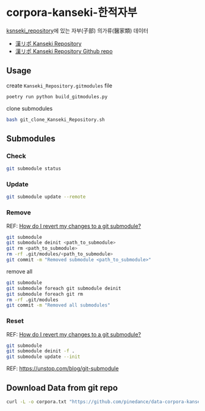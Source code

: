 # corpora-kanseki-한적자부

[ksnseki_repository](http://www.kanripo.org/)에 있는 자부(子部) 의가류(醫家類) 데이터

* [漢リポ Kanseki Repository](http://www.kanripo.org/)
* [漢リポ Kanseki Repository Github repo](https://github.com/kanripo)

## Usage

create `Kanseki_Repository.gitmodules` file

```bash
poetry run python build_gitmodules.py
```

clone submodules

```bash
bash git_clone_Kanseki_Repository.sh
```

## Submodules

### Check

```bash
git submodule status
```

### Update

```bash
git submodule update --remote
```

### Remove

REF: [How do I revert my changes to a git submodule?](https://stackoverflow.com/a/27415757)

```bash
git submodule
git submodule deinit <path_to_submodule>
git rm <path_to_submodule>
rm -rf .git/modules/<path_to_submodule>
git commit -m "Removed submodule <path_to_submodule>"
```

remove all

```bash
git submodule
git submodule foreach git submodule deinit
git submodule foreach git rm
rm -rf .git/modules
git commit -m "Removed all submodules"
```

### Reset

REF: [How do I revert my changes to a git submodule?](https://stackoverflow.com/a/27415757)

```bash
git submodule
git submodule deinit -f .
git submodule update --init
```

REF: https://unstop.com/blog/git-submodule

## Download Data from git repo

```bash
curl -L -o corpora.txt "https://github.com/pinedance/data-corpora-kanseki-KR3/raw/main/DIST/KR3e_merged.txt"
```

